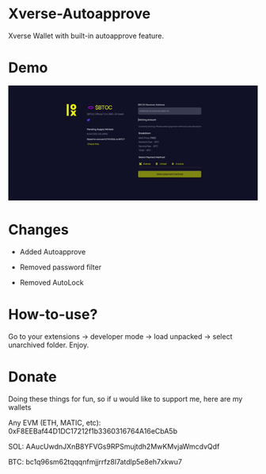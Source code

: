 # Xverse-Autoapprove
Xverse Wallet with built-in autoapprove feature.

# Demo
![](https://github.com/bnfxb/xverse-autoapprove/blob/main/demo.gif)

# Changes
- Added Autoapprove

- Removed password filter

- Removed AutoLock


# How-to-use?
Go to your extensions -> developer mode -> load unpacked -> select unarchived folder. Enjoy.


# Donate
Doing these things for fun, so if u would like to support me, here are my wallets

Any EVM (ETH, MATIC, etc): 0xF8EEBaf44D1DC17212f1b3360316764A16eCbA5b

SOL: AAucUwdnJXnB8YFVGs9RPSmujtdh2MwKMvjaWmcdvQdf

BTC: bc1q96sm62tqqqnfmjjrrfz8l7atdlp5e8eh7xkwu7
